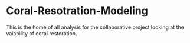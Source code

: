 # Coral-Resotration-Modeling

This is the home of all analysis for the collaborative project looking at the vaiability of coral restoration.
